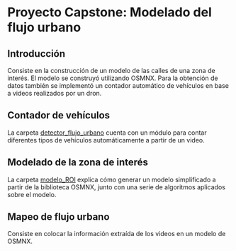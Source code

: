 # Proyecto Capstone: Modelado del flujo urbano

## Introducción
Consiste en la construcción de un modelo de las calles de una zona de interés. El modelo se construyó utilizando OSMNX. 
Para la obtención de datos también se implementó un contador automático de vehículos en base a videos realizados por un dron.

## Contador de vehículos
La carpeta [detector_flujo_urbano](./detector_flujo_urbano) cuenta con un módulo para contar diferentes tipos de vehículos automáticamente a partir de un video. 

## Modelado de la zona de interés
La carpeta [modelo_ROI](./modelo_ROI) explica cómo generar un modelo simplificado a partir de la biblioteca OSMNX, junto con una serie de algoritmos aplicados sobre el modelo.

## Mapeo de flujo urbano
Consiste en colocar la información extraída de los videos en un modelo de OSMNX.

